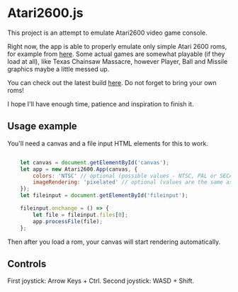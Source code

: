 # Atari2600.js

This project is an attempt to emulate Atari2600 video game console.

Right now, the app is able to properly emulate only simple Atari 2600 roms, for example from [here](http://khryssun.free.fr/programming_code.html#Sources_Background). Some actual games are somewhat playable (if they load at all), like Texas Chainsaw Massacre, however Player, Ball and Missile graphics maybe a little messed up.

You can check out the latest build [here](https://star-collector.github.io/atari2600.js/). Do not forget to bring your own roms!

I hope I'll have enough time, patience and inspiration to finish it.

## Usage example

You'll need a canvas and a file input HTML elements for this to work.

```js

    let canvas = document.getElementById('canvas');
    let app = new Atari2600.App(canvas, {
        colors: 'NTSC' // optional (possible values - NTSC, PAL or SECAM, default - NTSC)
        imageRendering: 'pixelated' // optional (values are the same as in image-rendering CSS property, default - pixelated)
    });
    let fileinput = document.getElementById('fileinput');

    fileinput.onchange = () => {
        let file = fileinput.files[0];
        app.processFile(file);
    };

```

Then after you load a rom, your canvas will start rendering automatically.

## Controls

First joystick: Arrow Keys + Ctrl.
Second joystick: WASD + Shift.
